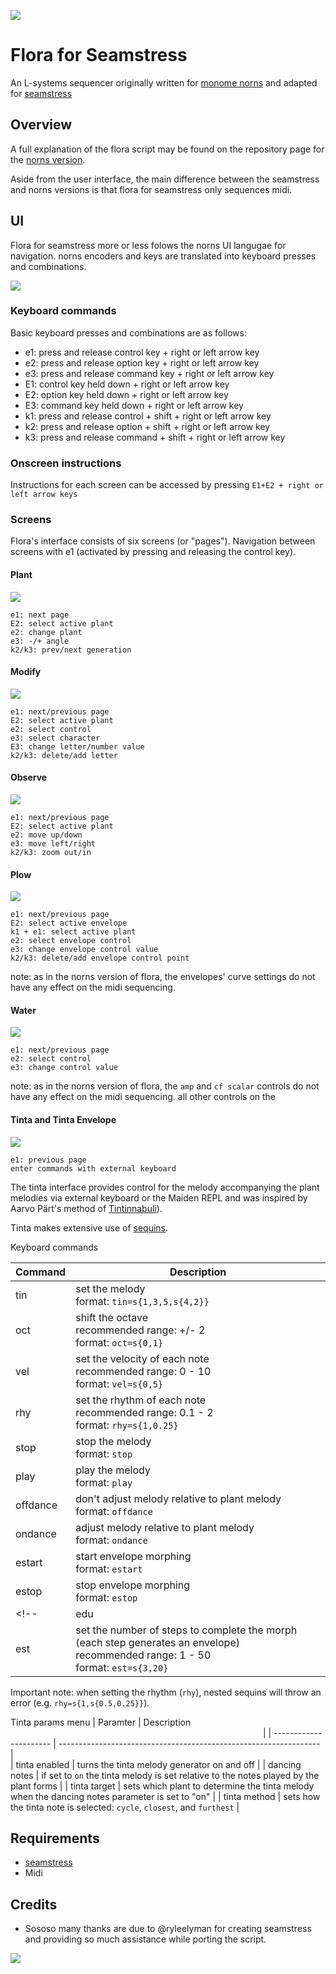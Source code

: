 ![](images/three_plants_inv.png)

# Flora for Seamstress

An L-systems sequencer originally written for [monome norns](http://monome.org/norns) and adapted for [seamstress](https://github.com/ryleelyman/seamstress)

## Overview

A full explanation of the flora script may be found on the repository page for the [norns version](https://github.com/jaseknighter/flora#readme).

Aside from the user interface, the main difference between the seamstress and norns versions is that flora for seamstress only sequences midi.

## UI

Flora for seamstress more or less folows the norns UI langugae for navigation. norns encoders and keys are translated into keyboard presses and combinations. 

![](images/norns_ui_graphic.png)

### Keyboard commands
Basic keyboard presses and combinations are as follows:

* e1: press and release control key + right or left arrow key
* e2: press and release option key + right or left arrow key
* e3: press and release command key + right or left arrow key
* E1: control key held down + right or left arrow key
* E2: option key held down + right or left arrow key
* E3: command key held down + right or left arrow key
* k1: press and release control + shift + right or left arrow key
* k2: press and release option + shift + right or left arrow key
* k3: press and release command + shift + right or left arrow key


### Onscreen instructions
Instructions for each screen can be accessed by pressing `E1+E2 + right or left arrow keys`

### Screens

Flora's interface consists of six screens (or "pages"). Navigation between screens with e1 (activated by pressing and releasing the control key). 

#### Plant 
![](images/plant_wide_inv.png)
```
e1: next page  
E2: select active plant
e2: change plant
e3: -/+ angle
k2/k3: prev/next generation
```

#### Modify 
![](images/modify_wide_inv.png)
```
e1: next/previous page  
E2: select active plant
e2: select control
e3: select character
E3: change letter/number value
k2/k3: delete/add letter
```

#### Observe 
![](images/observe_wide_inv.png)
```
e1: next/previous page  
E2: select active plant
e2: move up/down
e3: move left/right
k2/k3: zoom out/in
```

#### Plow 
![](images/plow_wide_inv.png)
```
e1: next/previous page 
E2: select active envelope
k1 + e1: select active plant  
e2: select envelope control  
e3: change envelope control value  
k2/k3: delete/add envelope control point  
```
note: as in the norns version of flora, the envelopes' curve settings do not have any effect on the midi sequencing. 

#### Water 
![](images/water_wide_inv.png)
```
e1: next/previous page  
e2: select control  
e3: change control value  
```
note: as in the norns version of flora, the `amp` and `cf scalar` controls do not have any effect on the midi sequencing. all other controls on the

#### Tinta and Tinta Envelope
![](images/tinta_wide_inv.png)
```
e1: previous page  
enter commands with external keyboard
```
The tinta interface provides control for the melody accompanying the plant melodies via external keyboard or the Maiden REPL and was inspired by Aarvo Pärt's method of [Tintinnabuli](https://en.wikipedia.org/wiki/Tintinnabuli)).

Tinta makes extensive use of [sequins](https://monome.org/docs/norns/reference/lib/sequins).


<!-- ![](images/tinta_env_wide_inv.png)
as of flora v2.1, three options have been added to set the envelope used by tinta, using the new `tinta env type` parameter in the `tinta` section of flora's parameters menu:

* `ad`: a kind of attack-decay envelope, using the value of tinta's `vel` parameter for envelope level and the active plant for the envelope's other values (`time` and `curve`)
* `plant`: uses the active plant's envelope (set on the `plow` screen)
* `morphing`: the shape of tinta's envelope is morphed between the two plant envelopes (set on the `plow` screen). 

for the `morphing` envelope type, the duration and number of steps, and "shape" of the morph may be set with two new tinta commands: `edu` and `est`. 

there are three "styles" of envelope morphing, set with the new `tinta env morph style` parameter:

* `shuttle`: once a morph is completed, a new morph begins going in the opposition direction
* `loop`: once a morph is completed, a new morph begins, starting with plant 1's envelope shape
* `1-shot`: once a morph is completed, morphing stops (it can be started again by setting the `tinta env morph` parameter to `true`)
 -->
Keyboard commands

| Command                | Description<img width=400/>                                       | 
| ---------------------- | ----------------------------------------------------------------- |  
| tin              | set the melody <br> format: `tin=s{1,3,5,s{4,2}}`                      |
| oct              | shift the octave <br>recommended range: +/- 2 <br> format: `oct=s{0,1}`|
| vel              | set the velocity of each note <br>recommended range: 0 - 10 <br> format: `vel=s{0,5}` |
| rhy              | set the rhythm of each note <br>recommended range: 0.1 - 2 <br> format: `rhy=s{1,0.25}`  |
| stop             | stop the melody <br> format: `stop`                                      |
| play             | play the melody <br> format: `play`                                      |
| offdance             | don't adjust melody relative to plant melody  <br> format: `offdance`                                      |
| ondance             | adjust melody relative to plant melody <br> format: `ondance`                                      |
| estart             | start envelope morphing <br> format: `estart`                                      |
| estop             | stop envelope morphing <br> format: `estop`                                      |
<!-- | edu              | set the recommendation morphing duration (in beats) <br>recommended range: 0.125 - 50 <br> format: `edu=s{1,10}`  |
| est              | set the number of steps to complete the morph (each step generates an envelope) <br>recommended range: 1 - 50 <br> format: `est=s{3,20}`  | -->

Important note: when setting the rhythm (`rhy`), nested sequins will throw an error (e.g. `rhy=s{1,s{0.5,0.25}}`).

<!-- REPL commands (using the Maiden REPL)

Using the maiden REPL to control the tinta interface, more [complex sequins](https://monome.org/docs/norns/reference/lib/sequins) functionality can be utilized such as flow-modifiers.

| Tinta Command                | Description<img width=400/>                                       | 
| ---------------------- | ----------------------------------------------------------------- |  
| tin              | set the melody <br> format: `tt.tin=s{1,3,5,s{4,2}}`                      |
| oct              | shift the octave <br>recommended range: +/- 2 <br> format: `tt.oct=s{0,1}`|
| vel              | set the velocity of each note <br>recommended range: 0 - 10 <br> format: `tt.vel=s{0,5}` |
| rhy              | set the rhythm of each note <br>recommended range: 0.1 - 2 <br> format: `tt.set_rhythm({1,0.25})`. (note that when setting the rhythm with the maiden repl, a table is passed to the method `tt.set_rhythm` instead of setting the rhythm directly with sequins.)  | -->
<!-- | edu              | set the envelope morphing duration (in beats) <br>recommended range: 0.25 - 50 <br> format: `tt.edu=s{1,10}`  |
| est              | set the number of steps to complete the morph (each step generates an envelope) <br>recommended range: 1 - 25 <br> format: `tt.est=s{3,20}`  | -->


Tinta params menu
| Paramter               | Description<img width=400/>                                       | 
| ---------------------- | ----------------------------------------------------------------- |  
| tinta enabled            | turns the tinta melody generator on and off                       |
| dancing notes          | if set to `on` the tinta melody is set relative to the notes played by the plant forms |
| tinta target            | sets which plant to determine the tinta melody when the dancing notes parameter is set to "on"                       |
| tinta method              | sets how the tinta note is selected: `cycle`, `closest`, and `furthest` |
<!-- | tinta env type              | selects the type of envelope used by tinta: `ad`,`plant`,`morph` |
| tinta env morph            | starts and stops morphing when the `tinta env type` parameter is set to `morph`|
| tinta env morph style      | determins how morphing occurs: `shuttle`, `loop`,`1-shot`  | -->

## Requirements
* [seamstress](https://github.com/ryleelyman/seamstress)
* Midi 

## Credits 
* Sososo many thanks are due to @ryleelyman for creating seamstress and providing so much assistance while porting the script.

![](images/yet_three_more_plants_inv.png)

